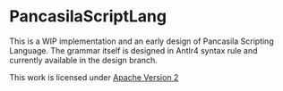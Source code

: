 # PancasilaScriptLang

This is a WIP implementation and an early design of Pancasila Scripting Language. 
The grammar itself is designed in Antlr4 syntax rule and currently available in the design branch. 

This work is licensed under [Apache Version 2](https://www.apache.org/licenses/LICENSE-2.0)

